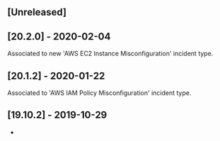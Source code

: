 ## [Unreleased]


## [20.2.0] - 2020-02-04
Associated to new 'AWS EC2 Instance Misconfiguration' incident type.


## [20.1.2] - 2020-01-22
Associated to 'AWS IAM Policy Misconfiguration' incident type.


## [19.10.2] - 2019-10-29
-
